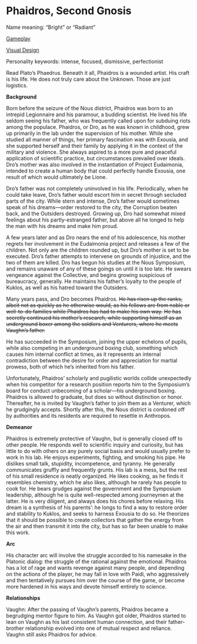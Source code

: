 # Phaidros, Second Gnosis

Name meaning: “Bright” or “Radiant”

[Gameplay](Phaidros,%20Second%20Gnosis%202cc68260550e46b5a9ca7e04e73007be/Gameplay%20cab555c84efe439d83695d799bb4d40f.md)

[Visual Design](Phaidros,%20Second%20Gnosis%202cc68260550e46b5a9ca7e04e73007be/Visual%20Design%20960f996d37554267981aaa835e2db771.md)

Personality keywords: intense, focused, dismissive, perfectionist

Read Plato’s Phaedrus. Beneath it all, Phaidros is a wounded artist. His craft is his life. He does not truly care about the Unknown. Those are just logistics.

**Background**

Born before the seizure of the Nous district, Phaidros was born to an intrepid Legionnaire and his paramour, a budding scientist. He lived his life seldom seeing his father, who was frequently called upon for subduing riots among the populace. Phaidros, or Dro, as he was known in childhood, grew up primarily in the lab under the supervision of his mother. While she studied all manner of things, her primary fascination was with Exousia, and she supported herself and their family by applying it in the context of the military and violence. She always aspired to a more pure and peaceful application of scientific practice, but circumstances prevailed over ideals. Dro’s mother was also involved in the instantiation of Project Eudaimonia, intended to create a human body that could perfectly handle Exousia, one result of which would ultimately be Lione.

Dro’s father was not completely uninvolved in his life. Periodically, when he could take leave, Dro’s father would escort him in secret through secluded parts of the city. While stern and intense, Dro’s father would sometimes speak of his dreams—order restored to the city, the Corruption beaten back, and the Outsiders destroyed. Growing up, Dro had somewhat mixed feelings about his partly-estranged father, but above all he longed to help the man with his dreams and make him proud.

A few years later and as Dro nears the end of his adolescence, his mother regrets her involvement in the Eudaimonia project and releases a few of the children. Not only are the children rounded up, but Dro’s mother is set to be executed. Dro’s father attempts to intervene on grounds of injustice, and the two of them are killed. Dro has begun his studies at the Nous Symposium, and remains unaware of any of these goings on until it is too late. He swears vengeance against the Collective, and begins growing suspicious of bureaucracy, generally. He maintains his father’s loyalty to the people of Kuklos, as well as his hatred toward the Outsiders.

Many years pass, and Dro becomes Phaidros. ~~He has risen up the ranks, albeit not as quickly as he otherwise would, as his fellows are from noble or well-to-do families while Phaidros has had to make his own way.~~ ~~He has secretly continued his mother’s research, while supporting himself as an underground boxer among the soldiers and Venturers, where he meets Vaughn’s father.~~

He has succeeded in the Symposium, joining the upper echelons of pupils, while also competing in an underground boxing club, something which causes him internal conflict at times, as it represents an internal contradiction between the desire for order and appreciation for martial prowess, both of which he’s inherited from his father.

Unfortunately, Phaidros’ scholarly and pugilistic worlds collide unexpectedly when his competitor for a research position reports him to the Symposium’s board for conduct unbecoming of a scholar—his underground boxing. Phaidros is allowed to graduate, but does so without distinction or honor. Thereafter, he is invited by Vaughn’s father to join them as a Venturer, which he grudgingly accepts. Shortly after this, the Nous district is cordoned off by authorities and its residents are required to resettle in Anthropos.

**Demeanor**

Phaidros is extremely protective of Vaughn, but is generally closed off to other people. He responds well to scientific inquiry and curiosity, but has little to do with others on any purely social basis and would usually prefer to work in his lab. He enjoys experiments, fighting, and smoking his pipe. He dislikes small talk, stupidity, incompetence, and tyranny. He generally communicates gruffly and frequently grunts. His lab is a mess, but the rest of his small residence is neatly organized. He likes cooking, as he finds it resembles chemistry, which he also likes, although he rarely has people to cook for. He bears grudges against the government and the Symposium leadership, although he is quite well-respected among journeymen at the latter. He is very diligent, and always does his chores before relaxing. His dream is a synthesis of his parents’: he longs to find a way to restore order and stability to Kuklos, and seeks to harness Exousia to do so. He theorizes that it should be possible to create collectors that gather the energy from the air and then transmit it into the city, but has so far been unable to make this work.

**Arc**

His character arc will involve the struggle accorded to his namesake in the Platonic dialog: the struggle of the rational against the emotional. Phaidros has a lot of rage and wants revenge against many people, and depending on the actions of the player, he may fall in love with Paidi, who aggressively and then tentatively pursues him over the course of the game, or become more hardened in his ways and devote himself entirely to science.

**Relationships**

Vaughn: After the passing of Vaughn’s parents, Phaidros became a begrudging mentor figure to him. As Vaughn got older, Phaidros started to lean on Vaughn as his last consistent human connection, and their father-brother relationship evolved into one of mutual respect and reliance. Vaughn still asks Phaidros for advice.